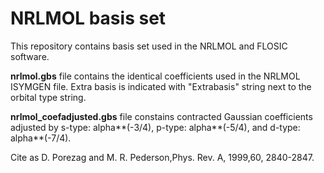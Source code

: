 # NRLMOL basis set

This repository contains basis set used in the NRLMOL and FLOSIC software. 

**nrlmol.gbs** file contains the identical coefficients used in the NRLMOL ISYMGEN file. Extra basis is indicated with "Extrabasis" string next to the orbital type string. 

**nrlmol_coefadjusted.gbs** file constains contracted Gaussian coefficients adjusted by s-type: alpha**(-3/4), p-type: alpha**(-5/4), and d-type: alpha**(-7/4). 

Cite as D. Porezag and M. R. Pederson,Phys. Rev. A, 1999,60, 2840-2847.
